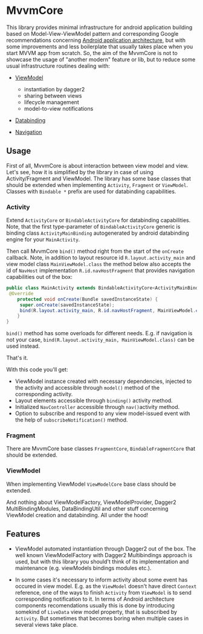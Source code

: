 # MvvmCore
This library provides minimal infrastructure for android application building based on Model-View-ViewModel pattern and corresponding Google recommendations concerning [Android application architecture](https://developer.android.com/jetpack/docs/guide), but with some improvements and less boilerplate that usually takes place when you start MVVM app from scratch. So, the aim of the MvvmCore is not to showcase the usage of "another modern" feature or lib, but to reduce some usual infrastructure routines dealing with:

* [ViewModel](https://developer.android.com/topic/libraries/architecture/viewmodel) 
  * instantiation by dagger2
  * sharing between views
  * lifecycle management
  * model-to-view notifications
 
* [Databinding](https://developer.android.com/topic/libraries/data-binding)
* [Navigation](https://developer.android.com/guide/navigation)

## Usage
First of all, MvvmCore is about interaction between view model and view. Let's see, how it is simplified by the library in case of using Activity/Fragment and ViewModel.
The library has some base classes that should be extended when implementing `Activity`, `Fragment` or `ViewModel`. Classes with `Bindable *` prefix are used for databinding capabilities.

### Activity
Extend `ActivityCore` or `BindableActivityCore` for databinding capabilities. Note, that the first type-parameter of `BindableActivityCore` generic is binding class `ActivityMainBinding` autogenerated by android databinding engine for your `MainActivity`. 

Then call MvvmCore `bind()` method right from the start of the `onCreate` callback. Note, in addition to layout resource id `R.layout.activity_main` and view model class `MainViewModel.class` the method below also accepts the id of `NavHost` implementation `R.id.navHostFragment` that provides navigation capabilities out of the box:

```java
public class MainActivity extends BindableActivityCore<ActivityMainBinding, MainViewModel> {
 @Override
    protected void onCreate(Bundle savedInstanceState) {
     super.onCreate(savedInstanceState);
     bind(R.layout.activity_main, R.id.navHostFragment, MainViewModel.class);
    }
}
```

`bind()` method has some overloads for different needs. E.g. if navigation is not your case, `bind(R.layout.activity_main, MainViewModel.class)` can be used instead.

That's it. 

With this code you'll get:

* ViewModel instance created with necessary dependencies, injected to the activity and accessible through `model()` method of the corresponding activity.
* Layout elements accessible through `binding()` activity method.
* Initialized `NavController` accessible through `nav()`activity method.
* Option to subscribe and respond to any view model-issued event with the help of `subscribeNotification()` method.

### Fragment
There are MvvmCore base classes  `FragmentCore`, `BindableFragmentCore` that should be extended.

### ViewModel
When implementing ViewModel `ViewModelCore` base class should be extended.


And nothing about ViewModelFactory, ViewModelProvider, Dagger2 MultiBindingModules, DataBindingUtil and other stuff concerning ViewModel creation and databinding. All under the hood! 

## Features
* ViewModel automated instantiation through Dagger2 out of the box.
The well known ViewModelFactory with Dagger2 Multibindings approach is used, but with this library you should't think of its implementation and maintenance (e.g. viewModels bindings modules etc.).

* In some cases it's necessary to inform activity about some event has occured in view model. E.g. as the `ViewModel` doesn't have direct `Context` reference, one of the ways to finish `Activity` from `ViewModel` is to send corresponding notification to it. In terms of Android architecture components recomendations usually this is done by introducing somekind of `LiveData` view model property, that is subscribed by `Activity`. But sometimes that becomes boring when multiple cases in several views take place. 
